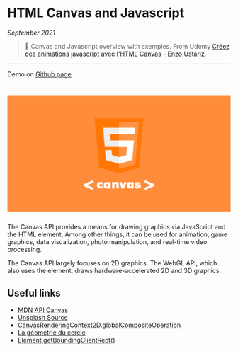 # HTML Canvas and Javascript

_September 2021_

> 🔨 Canvas and Javascript overview with exemples. From Udemy [Créez des animations javascript avec l'HTML Canvas - Enzo Ustariz](https://www.udemy.com/course/creez-des-animations-avec-lhtml-canvas).

---

Demo on [Github page](https://raigyo.github.io/canvas-javascript-animation/projects/project-rosace.html).

<h1 align="center">
    <img src="_readme-img/canvas-logo.png">
</h1>

The Canvas API provides a means for drawing graphics via JavaScript and the HTML <canvas> element. Among other things, it can be used for animation, game graphics, data visualization, photo manipulation, and real-time video processing.

The Canvas API largely focuses on 2D graphics. The WebGL API, which also uses the <canvas> element, draws hardware-accelerated 2D and 3D graphics.

## Useful links

- [MDN API Canvas](https://developer.mozilla.org/fr/docs/Web/API/Canvas_API)
- [Unsplash Source](https://source.unsplash.com/)
- [CanvasRenderingContext2D.globalCompositeOperation](https://developer.mozilla.org/en-US/docs/Web/API/CanvasRenderingContext2D/globalCompositeOperation)
- [La géométrie du cercle](https://debart.pagesperso-orange.fr/ts/geometrie_cercle.html)
- [Element.getBoundingClientRect()](https://developer.mozilla.org/fr/docs/Web/API/Element/getBoundingClientRect)
